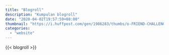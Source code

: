 ```yaml
---
title: "Blogroll"
description: "Kumpulan blogroll"
date: "2020-04-02T19:57:59+08:00"
thumbnail: "https://i.huffpost.com/gen/1986283/thumbs/o-FRIEND-CHALLENGE-570.jpg?1"
categories:
  - "website"
---
```


{{< blogroll >}} 